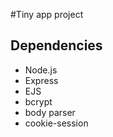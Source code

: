 #Tiny app project


## Dependencies
 - Node.js
 - Express
 - EJS
 - bcrypt
 - body parser
 - cookie-session